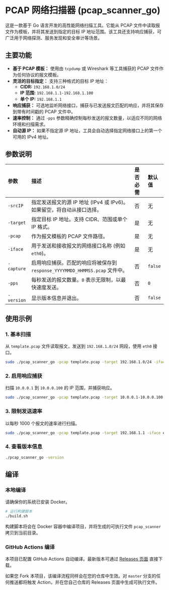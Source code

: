 # PCAP 网络扫描器 (pcap_scanner_go)

这是一款基于 Go 语言开发的高性能网络扫描工具。它能从 PCAP 文件中读取报文作为模板，并将其发送到指定的目标 IP 地址范围。该工具还支持响应捕获，可广泛用于网络探测、服务发现和安全审计等场景。

## 主要功能

*   **基于 PCAP 模板：** 使用由 `tcpdump` 或 Wireshark 等工具捕获的 PCAP 文件作为任何协议的报文模板。
*   **灵活的目标指定：** 支持三种格式的目标 IP 地址：
    *   **CIDR:** `192.168.1.0/24`
    *   **IP 范围:** `192.168.1.1-192.168.1.100`
    *   **单个 IP:** `192.168.1.1`
*   **响应捕获：** 可选地监听网络接口，捕获与已发送报文匹配的响应，并将其保存到带有时间戳的 PCAP 文件中。
*   **速率控制：** 通过 `-pps` 参数精确控制每秒发送的报文数量，以适应不同的网络环境和扫描需求。
*   **自动源 IP：** 如果不指定源 IP 地址，工具会自动选择指定网络接口上的第一个可用的 IPv4 地址。

## 参数说明

| 参数 | 描述 | 是否必需 | 默认值 |
| :--- | :--- | :--- | :--- |
| `-srcIP` | 指定发送报文的源 IP 地址 (IPv4 或 IPv6)。如果留空，将自动从接口选择。 | 否 | 无 |
| `-target` | 指定目标 IP 地址。支持 CIDR、范围或单个 IP 格式。 | 是 | 无 |
| `-pcap` | 作为报文模板的 PCAP 文件路径。 | 是 | 无 |
| `-iface` | 用于发送和接收报文的网络接口名称 (例如 `eth0`)。 | 是 | 无 |
| `-capture` | 启用响应捕获。匹配的响应将被保存到 `response_YYYYMMDD_HHMMSS.pcap` 文件中。 | 否 | `false` |
| `-pps` | 每秒发送的报文数量。`0` 表示无限制，以最快速度发送。 | 否 | `0` |
| `-version` | 显示版本信息并退出。 | 否 | `false` |

## 使用示例

### 1. 基本扫描

从 `template.pcap` 文件读取报文，发送到 `192.168.1.0/24` 网段，使用 `eth0` 接口。

```bash
sudo ./pcap_scanner_go -pcap template.pcap -target 192.168.1.0/24 -iface eth0
```

### 2. 启用响应捕获

扫描 `10.0.0.1` 到 `10.0.0.100` 的 IP 范围，并捕获响应。

```bash
sudo ./pcap_scanner_go -pcap template.pcap -target 10.0.0.1-10.0.0.100 -iface eth0 -capture
```

### 3. 限制发送速率

以每秒 1000 个报文的速率进行扫描。

```bash
sudo ./pcap_scanner_go -pcap template.pcap -target 192.168.1.1 -iface eth0 -pps 1000
```

### 4. 查看版本信息

```bash
./pcap_scanner_go -version
```

## 编译

### 本地编译

请确保你的系统已安装 Docker。

```bash
# 运行构建脚本
./build.sh
```

构建脚本将会在 Docker 容器中编译项目，并将生成的可执行文件 `pcap_scanner` 拷贝到当前目录。

### GitHub Actions 编译

本项目已配置 GitHub Actions 自动编译。最新版本可通过 [Releases 页面](https://github.com/ZqinKing/pcap_scanner_go/releases) 直接下载。

如果您 Fork 本项目，该编译流程同样会在您的仓库中生效。对 `master` 分支的任何推送都将触发 Action，并在您自己仓库的 Releases 页面中生成可执行文件。
